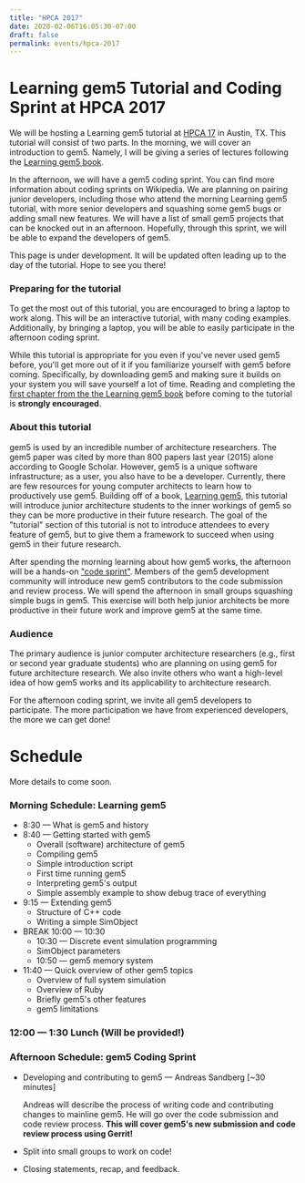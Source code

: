 ```yaml
---
title: "HPCA 2017"
date: 2020-02-06T16:05:30-07:00
draft: false
permalink: events/hpca-2017
---
```


# Learning gem5 Tutorial and Coding Sprint at HPCA 2017

We will be hosting a Learning gem5 tutorial at [HPCA 17](http://hpca2017.org/) in Austin, TX. This tutorial will consist of two parts. In the morning, we will cover an introduction to gem5. Namely, I will be giving a series of lectures following the [Learning gem5 book](/documentation/learning_gem5/introduction).

In the afternoon, we will have a gem5 coding sprint. You can find more information about coding sprints on Wikipedia. We are planning on pairing junior developers, including those who attend the morning Learning gem5 tutorial, with more senior developers and squashing some gem5 bugs or adding small new features. We will have a list of small gem5 projects that can be knocked out in an afternoon. Hopefully, through this sprint, we will be able to expand the developers of gem5.

This page is under development. It will be updated often leading up to the day of the tutorial. Hope to see you there!

### Preparing for the tutorial

To get the most out of this tutorial, you are encouraged to bring a laptop to work along. This will be an interactive tutorial, with many coding examples. Additionally, by bringing a laptop, you will be able to easily participate in the afternoon coding sprint.

While this tutorial is appropriate for you even if you've never used gem5 before, you'll get more out of it if you familiarize yourself with gem5 before coming. Specifically, by downloading gem5 and making sure it builds on your system you will save yourself a lot of time. Reading and completing the [first chapter from the the Learning gem5 book](/documentation/learning_gem5/part1/building/) before coming to the tutorial is **strongly encouraged**.

### About this tutorial

gem5 is used by an incredible number of architecture researchers. The gem5 paper was cited by more than 800 papers last year (2015) alone according to Google Scholar. However, gem5 is a unique software infrastructure; as a user, you also have to be a developer. Currently, there are few resources for young computer architects to learn how to productively use gem5. Building off of a book, [Learning gem5](/documentation/learning_gem5/introduction), this tutorial will introduce junior architecture students to the inner workings of gem5 so they can be more productive in their future research. The goal of the "tutorial" section of this tutorial is not to introduce attendees to every feature of gem5, but to give them a framework to succeed when using gem5 in their future research.

After spending the morning learning about how gem5 works, the afternoon will be a hands-on ["code sprint"](https://en.wikipedia.org/wiki/Sprint_(software_development)). Members of the gem5 development community will introduce new gem5 contributors to the code submission and review process. We will spend the afternoon in small groups squashing simple bugs in gem5. This exercise will both help junior architects be more productive in their future work and improve gem5 at the same time.

### Audience

The primary audience is junior computer architecture researchers (e.g., first or second year graduate students) who are planning on using gem5 for future architecture research. We also invite others who want a high-level idea of how gem5 works and its applicability to architecture research.

For the afternoon coding sprint, we invite all gem5 developers to participate. The more participation we have from experienced developers, the more we can get done!

# Schedule

More details to come soon.
### Morning Schedule: Learning gem5

  - 8:30 — What is gem5 and history
  - 8:40 — Getting started with gem5
    - Overall (software) architecture of gem5
    - Compiling gem5
    - Simple introduction script
    - First time running gem5
    - Interpreting gem5's output
    - Simple assembly example to show debug trace of everything
  - 9:15 — Extending gem5
    - Structure of C++ code
    - Writing a simple SimObject
  - BREAK 10:00 — 10:30
    - 10:30 — Discrete event simulation programming
    - SimObject parameters
    - 10:50 — gem5 memory system
  - 11:40 — Quick overview of other gem5 topics
    - Overview of full system simulation
    - Overview of Ruby
    - Briefly gem5's other features
    - gem5 limitations

### 12:00 — 1:30 Lunch (Will be provided!)
### Afternoon Schedule: gem5 Coding Sprint
  - Developing and contributing to gem5 — Andreas Sandberg [~30 minutes]

    Andreas will describe the process of writing code and contributing changes to mainline gem5. He will go over the code submission and code review process. **This will cover gem5's new submission and code review process using Gerrit!**

  - Split into small groups to work on code!
  - Closing statements, recap, and feedback.


